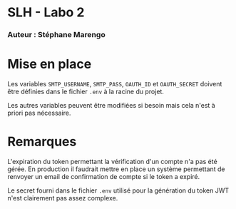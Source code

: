 # SLH - Labo 2

### Auteur : Stéphane Marengo

# Mise en place

Les variables `SMTP_USERNAME`, `SMTP_PASS`, `OAUTH_ID` et `OAUTH_SECRET` doivent être définies dans le fichier `.env` à la racine du projet.

Les autres variables peuvent être modifiées si besoin mais cela n'est à priori pas nécessaire.

# Remarques

L'expiration du token permettant la vérification d'un compte n'a pas été gérée. En production il faudrait mettre en place un système permettant de renvoyer un email de confirmation de compte si le token a expiré.

Le secret fourni dans le fichier `.env` utilisé pour la génération du token JWT n'est clairement pas assez complexe.